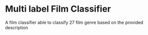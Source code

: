 # Multi label Film Classifier
A film classifier able to classify 27 film genre based on the provided description
